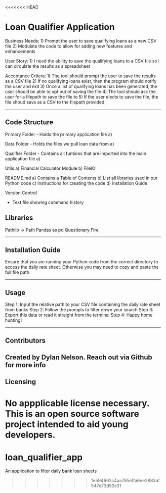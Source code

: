 <<<<<<< HEAD
# Loan Qualifier Application

Business Needs:
    1) Prompt the user to save qualifying loans as a new CSV file
    2) Modulate the code to allow for adding new features and enhancements

User Story:
    1) I need the ability to save the qualifying loans to a CSV file so I can circulate the results as a spreadsheet

Acceptance Critera:
    1) The tool should prompt the user to save the results as a CSV file
    2) If no qualifying loans exist, then the program should notify the user and exit
    3) Once a list of qualifying loans has been generated, the user should be able to opt out of saving the file
    4) The tool should ask the user for a filepath to save the file to
    5) If the user elects to save the file, the file shoud save as a CSV to the filepath provided

---
## Code Structure
Primary Folder - Holds the primary application file
    a)

Data Folder - Holds the files we pull loan data from
    a)

Qualifier Folder - Contains all funtions that are imported into the main application file
    a)

Utils
    a) Financial Calculator Module
    b) FileIO

README.md
    a) Contains a Table of Contents
    b) List all libraries used in our Python code
    c) Instructions for creating the code
    d) Installation Guide

Version Control
- Text file showing command history


## Libraries
Pathlib -> Path
Pandas as pd
Questionary
Fire

---
## Installation Guide
Ensure that you are running your Python code from the correct directory to access the daily rate sheet. Otherwise you may need to copy and paste the full file path.

---
## Usage
Step 1: Input the relative path to your CSV file containing the daily rate sheet from banks
Step 2: Follow the prompts to filter down your search
Step 3: Export this data or read it straight from the terminal
Step 4: Happy home hunting!

---
## Contributors
Created by Dylan Nelson.
Reach out via Github for more info
---

## Licensing
No appplicable license necessary. 
This is an open source software project intended to aid young developers.
=======
# loan_qualifier_app
An application to filter daily bank loan sheets
>>>>>>> 1e594662c4aa795effa6ee2883af547e73d53e31
